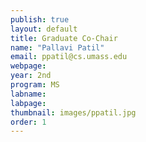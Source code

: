 ```yaml
---
publish: true 
layout: default
title: Graduate Co-Chair
name: "Pallavi Patil"
email: ppatil@cs.umass.edu
webpage: 
year: 2nd
program: MS
labname: 
labpage: 
thumbnail: images/ppatil.jpg
order: 1
---
```


